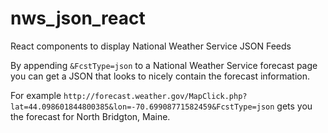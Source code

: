 # nws_json_react
React components to display National Weather Service JSON Feeds

By appending `&FcstType=json` to a National Weather Service forecast page you can get a JSON that looks to nicely contain the forecast information.

For example `http://forecast.weather.gov/MapClick.php?lat=44.098601844800385&lon=-70.69908771582459&FcstType=json` gets you the forecast for North Bridgton, Maine.
